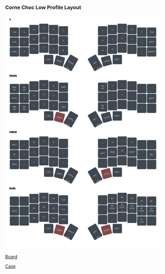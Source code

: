 ### Corne Choc Low Profile Layout
![Corne layout](https://raw.githubusercontent.com/jak0b/kbl/main/img/corne.svg)

[Board](https://github.com/foostan/crkbd)

[Case](https://www.printables.com/model/137791-corne-lp-mechanical-keyboard-minimal-case)
